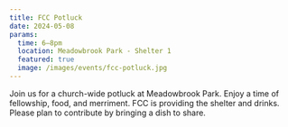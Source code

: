 ```yaml
---
title: FCC Potluck
date: 2024-05-08
params:
  time: 6–8pm
  location: Meadowbrook Park - Shelter 1
  featured: true
  image: /images/events/fcc-potluck.jpg
---
```


Join us for a church-wide potluck at Meadowbrook Park. Enjoy a time of fellowship, food, and merriment. FCC is providing the shelter and drinks. Please plan to contribute by bringing a dish to share. 
